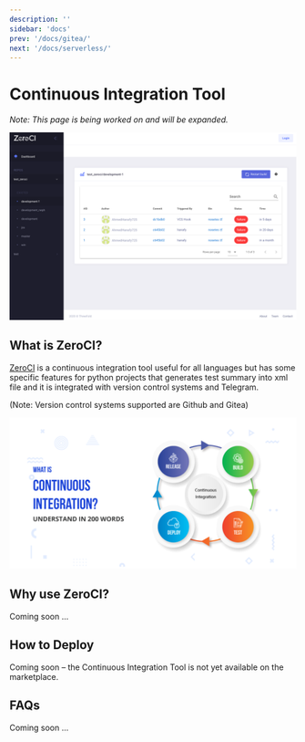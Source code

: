 ```yaml
---
description: ''
sidebar: 'docs'
prev: '/docs/gitea/'
next: '/docs/serverless/'
---
```


# Continuous Integration Tool

*Note: This page is being worked on and will be expanded.*

![](./img/zeroci.png) 

## What is ZeroCI?

[ZeroCI](https://github.com/threefoldtech/zeroCI) is a continuous integration tool useful for all languages but has some specific features for python projects that generates test summary into xml file and it is integrated with version control systems and Telegram.

(Note: Version control systems supported are Github and Gitea)

![](./img/cont_integr.png)

## Why use ZeroCI?

Coming soon ...

## How to Deploy

Coming soon – the Continuous Integration Tool is not yet available on the marketplace.

## FAQs

Coming soon ...
